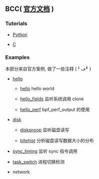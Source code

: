 ## BCC( [官方文档](https://github.com/iovisor/bcc/blob/master/docs/reference_guide.md) )

### Tutorials

- [Python](./tutorials/PYTHON.md)

- [C](./tutorials/C.md)

### Examples

本部分来自官方案例, 做了一些注释 (╹ڡ╹ )

- [hello](./hello)

  - [hello](./hello/hello_world/hello.py) hello world

  - [hello_fields](./hello/hello_fields.py) 监听系统调用 clone

  - [hello_perf](./hello/hello_perf_output.py) bpf_perf_output 的使用

- [disk](./disk)

  - [disksnoop](./disk/disksnoop.py) 监听磁盘读写

  - [bitehist](./disk/bitehist.py) 分析磁盘读写数据大小的分布

- [sync_timing](./sync_timing.py) 监听 sync 指令调用

- [task_switch](./task_switch.py) 进程切换检测

- network
